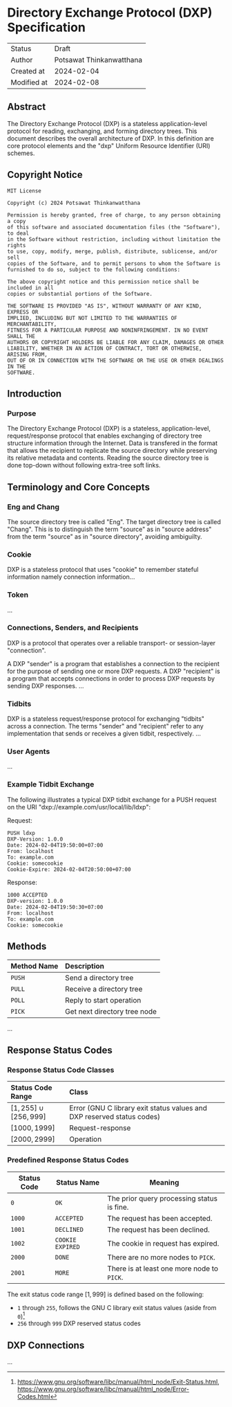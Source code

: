 # Directory Exchange Protocol (DXP) Specification

|             |                          |
| :---------- | :----------------------- |
| Status      | Draft                    |
| Author      | Potsawat Thinkanwatthana |
| Created at  | 2024-02-04               |
| Modified at | 2024-02-08               |

## Abstract

The Directory Exchange Protocol (DXP) is a stateless application-level protocol
for reading, exchanging, and forming directory trees. This document describes
the overall architecture of DXP. In this definition are core protocol elements
and the "dxp" Uniform Resource Identifier (URI) schemes.

## Copyright Notice

```
MIT License

Copyright (c) 2024 Potsawat Thinkanwatthana

Permission is hereby granted, free of charge, to any person obtaining a copy
of this software and associated documentation files (the "Software"), to deal
in the Software without restriction, including without limitation the rights
to use, copy, modify, merge, publish, distribute, sublicense, and/or sell
copies of the Software, and to permit persons to whom the Software is
furnished to do so, subject to the following conditions:

The above copyright notice and this permission notice shall be included in all
copies or substantial portions of the Software.

THE SOFTWARE IS PROVIDED "AS IS", WITHOUT WARRANTY OF ANY KIND, EXPRESS OR
IMPLIED, INCLUDING BUT NOT LIMITED TO THE WARRANTIES OF MERCHANTABILITY,
FITNESS FOR A PARTICULAR PURPOSE AND NONINFRINGEMENT. IN NO EVENT SHALL THE
AUTHORS OR COPYRIGHT HOLDERS BE LIABLE FOR ANY CLAIM, DAMAGES OR OTHER
LIABILITY, WHETHER IN AN ACTION OF CONTRACT, TORT OR OTHERWISE, ARISING FROM,
OUT OF OR IN CONNECTION WITH THE SOFTWARE OR THE USE OR OTHER DEALINGS IN THE
SOFTWARE.
```

## Introduction

### Purpose

The Directory Exchange Protocol (DXP) is a stateless, application-level,
request/response protocol that enables exchanging of directory tree structure
information through the Internet. Data is transfered in the format that allows
the recipient to replicate the source directory while preserving its relative
metadata and contents. Reading the source directory tree is done top-down
without following extra-tree soft links.

## Terminology and Core Concepts

### Eng and Chang

The source directory tree is called "Eng". The target directory tree is called
"Chang". This is to distinguish the term "source" as in "source address"
from the term "source" as in "source directory", avoiding ambiguilty.

### Cookie

DXP is a stateless protocol that uses "cookie" to remember stateful information
namely connection information...

### Token

...

### Connections, Senders, and Recipients

DXP is a protocol that operates over a reliable transport- or session-layer
"connection".

A DXP "sender" is a program that establishes a connection to the recipient
for the purpose of sending one or more DXP requests. A DXP "recipient" is a program
that accepts connections in order to process DXP requests by sending DXP
responses.
...

### Tidbits

DXP is a stateless request/response protocol for exchanging "tidbits" across
a connection. The terms "sender" and "recipient" refer to any implementation
that sends or receives a given tidbit, respectively.
...

### User Agents

...

### Example Tidbit Exchange

The following illustrates a typical DXP tidbit exchange for a PUSH request
on the URI "dxp://example.com/usr/local/lib/ldxp":

Request:

```
PUSH ldxp
DXP-Version: 1.0.0
Date: 2024-02-04T19:50:00+07:00
From: localhost
To: example.com
Cookie: somecookie
Cookie-Expire: 2024-02-04T20:50:00+07:00

```

Response:

```
1000 ACCEPTED
DXP-version: 1.0.0
Date: 2024-02-04T19:50:30+07:00
From: localhost
To: example.com
Cookie: somecookie

```

## Methods

| Method Name | Description                  |
| :---------- | :--------------------------- |
| `PUSH`      | Send a directory tree        |
| `PULL`      | Receive a directory tree     |
| `POLL`      | Reply to start operation     |
| `PICK`      | Get next directory tree node |

...

## Response Status Codes

### Response Status Code Classes

| Status Code Range          | Class                                                                  |
| :------------------------- | :--------------------------------------------------------------------- |
| $[1, 255] \cup [256, 999]$ | Error (GNU C library exit status values and DXP reserved status codes) |
| $[1000, 1999]$             | Request-response                                                       |
| $[2000, 2999]$             | Operation                                                              |

### Predefined Response Status Codes

| Status Code | Status Name      | Meaning                                    |
| ----------- | ---------------- | ------------------------------------------ |
| `0`         | `OK`             | The prior query processing status is fine. |
| `1000`      | `ACCEPTED`       | The request has been accepted.             |
| `1001`      | `DECLINED`       | The request has been declined.             |
| `1002`      | `COOKIE EXPIRED` | The cookie in request has expired.         |
| `2000`      | `DONE`           | There are no more nodes to `PICK`.         |
| `2001`      | `MORE`           | There is at least one more node to `PICK`. |

The exit status code range $[1, 999]$ is defined based on the following:

- `1` through `255`, follows the GNU C library exit status values (aside from `0`)[^1]
- `256` through `999` DXP reserved status codes

## DXP Connections

...

[^1]: https://www.gnu.org/software/libc/manual/html_node/Exit-Status.html,  
        https://www.gnu.org/software/libc/manual/html_node/Error-Codes.html
